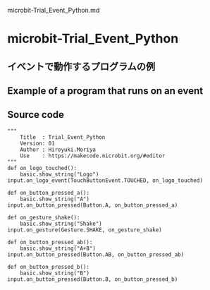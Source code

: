 microbit-Trial_Event_Python.md    

# microbit-Trial_Event_Python    

## イベントで動作するプログラムの例    

## Example of a program that runs on an event  

## Source code
```
"""
    Title  : Trial_Event_Python
    Version: 01
    Author : Hiroyuki.Moriya
    Use    : https://makecode.microbit.org/#editor
"""
def on_logo_touched():
    basic.show_string("Logo")
input.on_logo_event(TouchButtonEvent.TOUCHED, on_logo_touched)

def on_button_pressed_a():
    basic.show_string("A")
input.on_button_pressed(Button.A, on_button_pressed_a)

def on_gesture_shake():
    basic.show_string("Shake")
input.on_gesture(Gesture.SHAKE, on_gesture_shake)

def on_button_pressed_ab():
    basic.show_string("A+B")
input.on_button_pressed(Button.AB, on_button_pressed_ab)

def on_button_pressed_b():
    basic.show_string("B")
input.on_button_pressed(Button.B, on_button_pressed_b)
```
